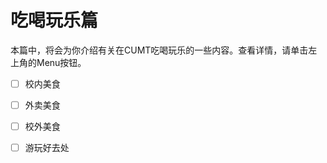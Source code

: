 # 吃喝玩乐篇

本篇中，将会为你介绍有关在CUMT吃喝玩乐的一些内容。查看详情，请单击左上角的Menu按钮。

- [ ] 校内美食
- [ ] 外卖美食
- [ ] 校外美食
- [ ] 游玩好去处



 